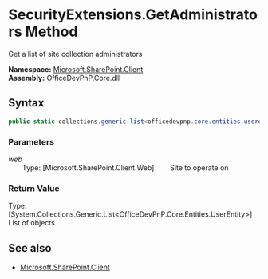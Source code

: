 # SecurityExtensions.GetAdministrators Method  
Get a list of site collection administrators  

**Namespace:** [Microsoft.SharePoint.Client](Microsoft.SharePoint.Client.md)  
**Assembly:** OfficeDevPnP.Core.dll  
## Syntax
```C#
public static collections.generic.list<officedevpnp.core.entities.userentity> GetAdministrators(Web web)
```
### Parameters
*web*  
&emsp;&emsp;Type: [Microsoft.SharePoint.Client.Web] 
&emsp;&emsp;Site to operate on  
  
### Return Value
Type: [System.Collections.Generic.List<OfficeDevPnP.Core.Entities.UserEntity>]  
List of  objects

## See also
- [Microsoft.SharePoint.Client](Microsoft.SharePoint.Client.md)

